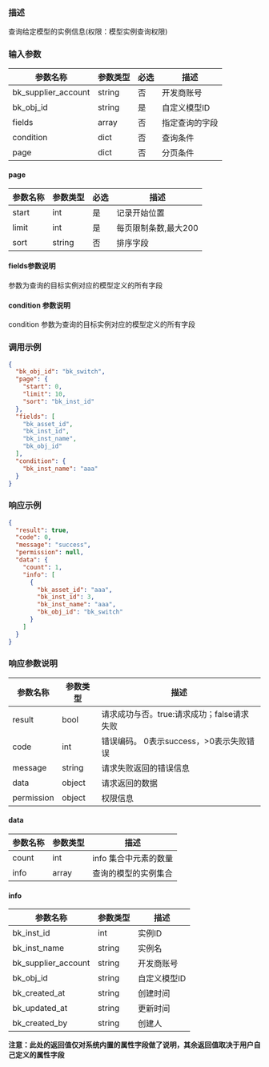 ### 描述

查询给定模型的实例信息(权限：模型实例查询权限)

### 输入参数

| 参数名称                | 参数类型   | 必选 | 描述      |
|---------------------|--------|----|---------|
| bk_supplier_account | string | 否  | 开发商账号   |
| bk_obj_id           | string | 是  | 自定义模型ID |
| fields              | array  | 否  | 指定查询的字段 |
| condition           | dict   | 否  | 查询条件    |
| page                | dict   | 否  | 分页条件    |

#### page

| 参数名称  | 参数类型   | 必选 | 描述           |
|-------|--------|----|--------------|
| start | int    | 是  | 记录开始位置       |
| limit | int    | 是  | 每页限制条数,最大200 |
| sort  | string | 否  | 排序字段         |

#### fields参数说明

参数为查询的目标实例对应的模型定义的所有字段

#### condition 参数说明

condition 参数为查询的目标实例对应的模型定义的所有字段

### 调用示例

```json
{
  "bk_obj_id": "bk_switch",
  "page": {
    "start": 0,
    "limit": 10,
    "sort": "bk_inst_id"
  },
  "fields": [
    "bk_asset_id",
    "bk_inst_id",
    "bk_inst_name",
    "bk_obj_id"
  ],
  "condition": {
    "bk_inst_name": "aaa"
  }
}
```

### 响应示例

```json
{
  "result": true,
  "code": 0,
  "message": "success",
  "permission": null,
  "data": {
    "count": 1,
    "info": [
      {
        "bk_asset_id": "aaa",
        "bk_inst_id": 3,
        "bk_inst_name": "aaa",
        "bk_obj_id": "bk_switch"
      }
    ]
  }
}
```

### 响应参数说明

| 参数名称       | 参数类型   | 描述                         |
|------------|--------|----------------------------|
| result     | bool   | 请求成功与否。true:请求成功；false请求失败 |
| code       | int    | 错误编码。 0表示success，>0表示失败错误  |
| message    | string | 请求失败返回的错误信息                |
| data       | object | 请求返回的数据                    |
| permission | object | 权限信息                       |

#### data

| 参数名称  | 参数类型  | 描述            |
|-------|-------|---------------|
| count | int   | info 集合中元素的数量 |
| info  | array | 查询的模型的实例集合    |

#### info

| 参数名称                | 参数类型   | 描述      |
|---------------------|--------|---------|
| bk_inst_id          | int    | 实例ID    |
| bk_inst_name        | string | 实例名     |
| bk_supplier_account | string | 开发商账号   |
| bk_obj_id           | string | 自定义模型ID |
| bk_created_at       | string | 创建时间    |
| bk_updated_at       | string | 更新时间    |
| bk_created_by       | string | 创建人     |

**注意：此处的返回值仅对系统内置的属性字段做了说明，其余返回值取决于用户自己定义的属性字段**
